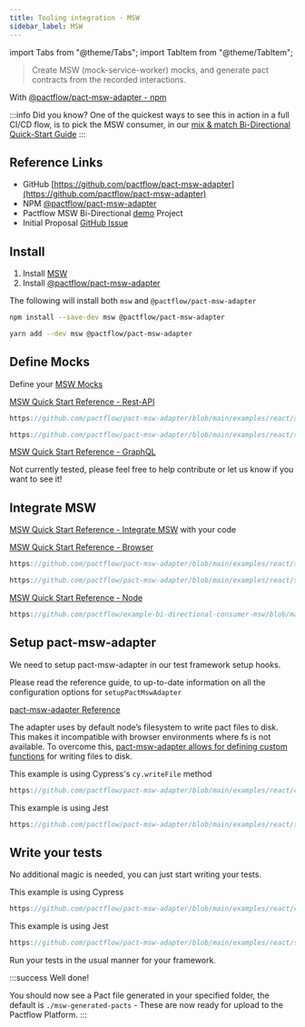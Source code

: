 ```yaml
---
title: Tooling integration - MSW
sidebar_label: MSW
---
```


import Tabs from "@theme/Tabs";
import TabItem from "@theme/TabItem";

> Create MSW (mock-service-worker) mocks, and generate pact contracts from the recorded interactions.

With [@pactflow/pact-msw-adapter - npm](https://www.npmjs.com/package/@pactflow/pact-msw-adapter)

:::info Did you know?
One of the quickest ways to see this in action in a full CI/CD flow, is to pick the MSW consumer, in our [mix & match Bi-Directional Quick-Start Guide](/docs/workshops/quick_starts/bdc)
:::
## Reference Links

- GitHub [https://github.com/pactflow/pact-msw-adapter](https://github.com/pactflow/pact-msw-adapter)
- NPM [@pactflow/pact-msw-adapter](https://www.npmjs.com/package/@pactflow/pact-msw-adapter)
- Pactflow MSW Bi-Directional [demo](/docs/examples/bi-directional/consumer/msw/) Project
- Initial Proposal [GitHub Issue](https://github.com/mswjs/msw/issues/572)

## Install


1. Install [MSW](https://mswjs.io/docs/getting-started/install)
2. Install [@pactflow/pact-msw-adapter](https://github.com/pactflow/pact-msw-adapter)


The following will install both `msw` and `@pactflow/pact-msw-adapter`

<Tabs groupId="packagemanager">
<TabItem value="npm" label="npm" >

```bash
npm install --save-dev msw @pactflow/pact-msw-adapter
```

</TabItem>
<TabItem value="yarn" label="yarn" >

```bash
yarn add --dev msw @pactflow/pact-msw-adapter
```

</TabItem>
</Tabs>


##  Define Mocks

Define your [MSW Mocks](https://mswjs.io/docs/getting-started/mocks)

<Tabs groupId="mswmocktype">
<TabItem value="rest" label="rest" >

[MSW Quick Start Reference - Rest-API](https://mswjs.io/docs/getting-started/mocks/rest-api)
   
```javascript reference
https://github.com/pactflow/pact-msw-adapter/blob/main/examples/react/src/mocks/mockData.js
```
```javascript reference
https://github.com/pactflow/pact-msw-adapter/blob/main/examples/react/src/mocks/handlers.js
```

</TabItem>
<TabItem value="graphql" label="graphql" >

[MSW Quick Start Reference - GraphQL](https://mswjs.io/docs/getting-started/mocks/graphql-api)

Not currently tested, please feel free to help contribute or let us know if you want to see it!

</TabItem>
</Tabs>



##  Integrate MSW

[MSW Quick Start Reference - Integrate MSW](https://mswjs.io/docs/getting-started/integrate) with your code


<Tabs groupId="msw">
<TabItem value="browser" label="browser" >

[MSW Quick Start Reference - Browser](https://mswjs.io/docs/getting-started/integrate/browser)

```javascript reference
https://github.com/pactflow/pact-msw-adapter/blob/main/examples/react/src/mocks/browser.js
```
```javascript reference
https://github.com/pactflow/pact-msw-adapter/blob/main/examples/react/src/index.js
```

</TabItem>
<TabItem value="server" label="server" >

[MSW Quick Start Reference - Node](https://mswjs.io/docs/getting-started/integrate/node)  

```javascript reference
https://github.com/pactflow/example-bi-directional-consumer-msw/blob/master/src/mocks/server.js
```

</TabItem>
</Tabs>



##  Setup pact-msw-adapter 

We need to setup pact-msw-adapter in our test framework setup hooks.

Please read the reference guide, to up-to-date information on all the configuration options for `setupPactMswAdapter`

[pact-msw-adapter Reference](https://github.com/pactflow/pact-msw-adapter/blob/main/README.md)  


<Tabs groupId="msw">
<TabItem value="browser" label="browser" >

The adapter uses by default node’s filesystem to write pact files to disk. This makes it incompatible with browser environments where fs is not available. To overcome this, [pact-msw-adapter allows for defining custom functions](https://github.com/pactflow/pact-msw-adapter#custom-file-writers) for writing files to disk.

This example is using Cypress's `cy.writeFile` method

 ```javascript reference
 https://github.com/pactflow/pact-msw-adapter/blob/main/examples/react/cypress/integration/pactFromMswWorker.spec.js#L8-L75
 ```

</TabItem>
<TabItem value="server" label="server" >

This example is using Jest

 ```javascript reference
 https://github.com/pactflow/pact-msw-adapter/blob/main/examples/react/src/setupTests.js
 ```

</TabItem>
</Tabs>


##  Write your tests

No additional magic is needed, you can just start writing your tests.

<Tabs groupId="msw">
<TabItem value="browser" label="browser" >

This example is using Cypress

 ```javascript reference
 https://github.com/pactflow/pact-msw-adapter/blob/main/examples/react/cypress/integration/pactFromMswWorker.spec.js#L75-L82
 ```

</TabItem>
<TabItem value="server" label="server" >

This example is using Jest

 ```javascript reference
 https://github.com/pactflow/pact-msw-adapter/blob/main/examples/react/src/api.spec.js
 ```

</TabItem>
</Tabs>


Run your tests in the usual manner for your framework.


:::success Well done!

You should now see a Pact file generated in your specified folder, the default is `./msw-generated-pacts` - These are now ready for upload to the Pactflow Platform.
:::

